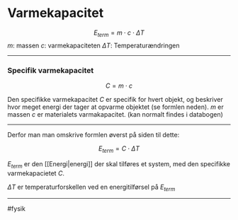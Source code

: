 # Varmekapacitet
$$E_{term} = m \cdot c \cdot \Delta T$$
$m$: massen
$c$: varmekapaciteten
$\Delta T$: Temperaturændringen

---


### Specifik varmekapacitet
$$C=m \cdot c$$

Den specifikke varmekapacitet $C$ er specifik for hvert objekt, og beskriver hvor meget energi der tager at opvarme objektet (se formlen neden).
$m$ er massen
$c$ er materialets varmakapacitet. (kan normalt findes i databogen)

---

Derfor man man omskrive formlen øverst på siden til dette:

$$E_{term} = C  \cdot \Delta T$$

$E_{term}$ er den [[Energi|energi]] der skal tilføres et system, med den specifikke varmekapacietet $C$.

$\Delta T$ er temperaturforskellen ved en energitilførsel på $E_{term}$

---
#fysik